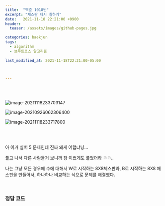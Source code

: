 ```yaml
---
title:  "백준 1018번"
excerpt: "체스판 다시 칠하기"
date:   2021-11-18 22:21:00 +0900
header:
  teaser: /assets/images/github-pages.jpg

categories: baekjun
tags:
  - algorithm
  - 브루트포스 알고리즘
  
last_modified_at: 2021-11-18T22:21:00-05:00



---
```


<br/>

<br/>

![image-20211118233703147](https://raw.githubusercontent.com/ShinDongHun1/image_repo/main/img/image-20211118233703147.png)

![image-20210926062306400](https://raw.githubusercontent.com/ShinDongHun1/image_repo/main/img/image-20210926062306400.png)

![image-20211118233717800](https://raw.githubusercontent.com/ShinDongHun1/image_repo/main/img/image-20211118233717800.png)

<br/>

<br/>

아 이거 실버 5 문제인데 진짜 왜케 어렵냐냥...

풀고 나서 다른 사람들거 보니까 참 이쁘게도 풀었더라 ㅋㅋ..

나는 그냥 모든 경우에 수에 대해서 W로 시작하는 8X8체스판과, B로 시작하는 8X8 체스판을 만들어서, 하나하나 비교하는 식으로 문제를 해결했다.

<br/>

### 정답 코드

<script src="https://gist.github.com/ShinDongHun1/34a284d32fc28d0aed2c5d9180bf02e1.js"></script>

<br/>

<br/>

